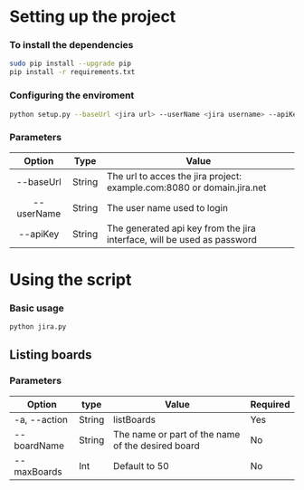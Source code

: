 # Setting up the project

### To install the dependencies 
```sh
sudo pip install --upgrade pip
pip install -r requirements.txt
```

### Configuring the enviroment
```sh
python setup.py --baseUrl <jira url> --userName <jira username> --apiKey <jira api key>
```

### Parameters
|   Option   | Type   | Value                                                                   |
|:----------:|--------|-------------------------------------------------------------------------|
| --baseUrl  | String | The url to acces the jira project: example.com:8080 or domain.jira.net  |              |
| --userName | String | The user name used to login                                             |
| --apiKey   | String | The generated api key from the jira interface, will be used as password |


# Using the script 

### Basic usage
```sh
python jira.py
```

## Listing boards 

### Parameters
| Option       | type   | Value                                             | Required |
|--------------|--------|---------------------------------------------------|----------|
| -a, --action | String | listBoards                                        | Yes      |
| --boardName  | String | The name or part of the name of the desired board | No       |
| --maxBoards  | Int    | Default to 50                                     | No       |